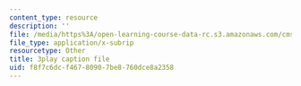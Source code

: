 ```yaml
---
content_type: resource
description: ''
file: /media/https%3A/open-learning-course-data-rc.s3.amazonaws.com/cms-608-game-design-spring-2014/f8f7c6dcf46780907be8760dce8a2358_1506646.srt
file_type: application/x-subrip
resourcetype: Other
title: 3play caption file
uid: f8f7c6dc-f467-8090-7be8-760dce8a2358
---
```

